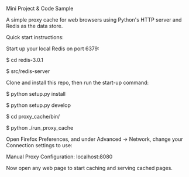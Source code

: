 Mini Project & Code Sample

A simple proxy cache for web browsers using Python's HTTP server and Redis as the data store.

Quick start instructions:

Start up your local Redis on port 6379:

$ cd redis-3.0.1

$ src/redis-server

Clone and install this repo, then run the start-up command:

$ python setup.py install

$ python setup.py develop

$ cd proxy_cache/bin/

$ python ./run_proxy_cache

Open Firefox Preferences, and under Advanced -> Network, change your Connection settings to use:

Manual Proxy Configuration: localhost:8080

Now open any web page to start caching and serving cached pages.
